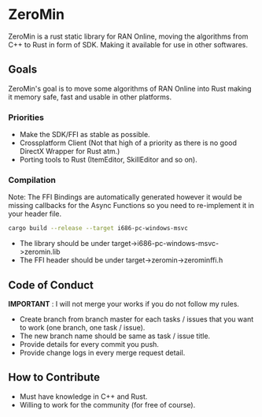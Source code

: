 
# ZeroMin

ZeroMin is a rust static library for RAN Online, moving the algorithms from C++ to Rust in form of SDK. Making it available for use in other softwares.

## Goals

ZeroMin's goal is to move some algorithms of RAN Online into Rust making it memory safe, fast and usable in other platforms.

### Priorities

- Make the SDK/FFI as stable as possible.
- Crossplatform Client (Not that high of a priority as there is no good DirectX Wrapper for Rust atm.)
- Porting tools to Rust (ItemEditor, SkillEditor and so on).

### Compilation

Note: The FFI Bindings are automatically generated however it would be missing callbacks for the Async Functions
so you need to re-implement it in your header file.

```bash
cargo build --release --target i686-pc-windows-msvc
```

- The library should be under target->i686-pc-windows-msvc->zeromin.lib
- The FFI header should be under target->zeromin->zerominffi.h

## Code of Conduct

**IMPORTANT** : I will not merge your works if you do not follow my rules.

- Create branch from branch master for each tasks / issues that you want to work (one branch, one task / issue).
- The new branch name should be same as task / issue title.
- Provide details for every commit you push.
- Provide change logs in every merge request detail.

## How to Contribute

- Must have knowledge in C++ and Rust.
- Willing to work for the community (for free of course).
